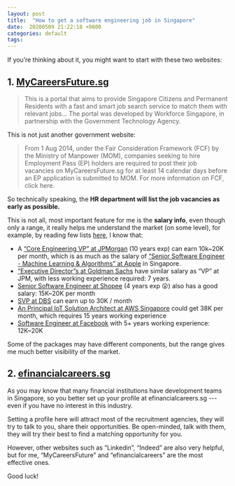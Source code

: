 ```yaml
---
layout: post
title:  "How to get a software engineering job in Singapore"
date:  20200509 21:22:18 +0800
categories: default 
tags:
---
```


If you’re thinking about it, you might want to start with these two websites: 

## 1. [MyCareersFuture.sg](https://www.mycareersfuture.sg/)

> This is a portal that aims to provide Singapore Citizens and Permanent Residents with a fast and smart job search service to match them with relevant jobs... The portal was developed by Workforce Singapore, in partnership with the Government Technology Agency. 

This is not just another government website:

> From 1 Aug 2014, under the Fair Consideration Framework (FCF) by the Ministry of Manpower (MOM), companies seeking to hire Employment Pass (EP) holders are required to post their job vacancies on MyCareersFuture.sg for at least 14 calendar days before an EP application is submitted to MOM. For more information on FCF, click here.

So technically speaking, the **HR department will list the job vacancies as early as possible.**

This is not all, most important feature for me is the **salary info**, even though only a range, it really helps me understand the market (on some level), for example, by reading few lists [here](https://www.mycareersfuture.sg/search?search=java&salary=19999&sortBy=new_posting_date&page=0), I know that:

 - A [“Core Engineering VP” at JPMorgan](https://www.mycareersfuture.sg/job/information-technology/core-engineering-technology-software-engineer-vice-president-jpmorgan-chase-bank-na-a976338844d312da1ee0781b9c788fb2) (10 years exp) can earn 10k~20K per month, which is as much as the salary of [“Senior Software Engineer - Machine Learning & Algorithms” at Apple](https://www.mycareersfuture.sg/job/engineering/senior-software-engineer-machine-learning-algorithms-singapore-apple-south-asia-76e6dc89ea87335e1223bf5e83453b50) in Singapore.
 - [“Executive Director”s at Goldman Sachs](https://www.mycareersfuture.sg/job/banking-finance/secdb-senior-cjava-software-engineer-core-engineering-executive-director-goldman-sachs-services-909fcdfdde0a82decf9c206caa4efb73) have similar salary as “VP” at JPM, with less working experience required: 7 years.
 - [Senior Software Engineer at Shopee](https://www.mycareersfuture.sg/job/information-technology/senior-software-engineer-shopee-singapore-e44a4a4c3ff903fe98b7cea1f363777e) (4 years exp 😮) also has a good salary: 15K~20K per month
 - [SVP at DBS](https://www.mycareersfuture.sg/job/information-technology/svp-solution-architect-big-data-analytics-group-consumer-banking-big-data-analytics-technology-technology-operations-dbs-bank-a4d8d43aaecec113df45050acf6c4596) can earn up to 30K / month
 - [An Principal IoT Solution Architect at AWS Singapore](https://www.mycareersfuture.sg/job/information-technology/principal-iot-solution-architect-amazon-web-services-singapore-03331e48663cb47144272cf9ea3f9950) could get 38K per month, which requires 15 years working experience 
 - [Software Engineer at Facebook](https://www.mycareersfuture.sg/job/information-technology/software-engineer-facebook-singapore-34114d7c8adc69929862d4727f85274d) with 5+ years working experience: 12K~20K

Some of the packages may have different components, but the range gives me much better visibility of the market. 

## 2. [efinancialcareers.sg](https://www.efinancialcareers.sg/)

As you may know that many financial institutions have development teams in Singapore, so you better set up your profile at efinancialcareers.sg --- even if you have no interest in this industry. 

Setting a profile here will attract most of the recruitment agencies, they will try to talk to you, share their opportunities. Be open-minded, talk with them, they will try their best to find a matching opportunity for you. 


However,  other websites such as “Linkedin”, “Indeed” are also very helpful, but for me, “MyCareersFuture” and “efinancialcareers” are the most effective ones.

Good luck!

